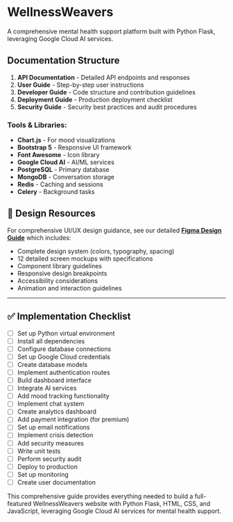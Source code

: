 # WellnessWeavers

A comprehensive mental health support platform built with Python Flask, leveraging Google Cloud AI services.

## Documentation Structure

1. **API Documentation** - Detailed API endpoints and responses
2. **User Guide** - Step-by-step user instructions
3. **Developer Guide** - Code structure and contribution guidelines
4. **Deployment Guide** - Production deployment checklist
5. **Security Guide** - Security best practices and audit procedures

### Tools & Libraries:
- **Chart.js** - For mood visualizations
- **Bootstrap 5** - Responsive UI framework
- **Font Awesome** - Icon library
- **Google Cloud AI** - AI/ML services
- **PostgreSQL** - Primary database
- **MongoDB** - Conversation storage
- **Redis** - Caching and sessions
- **Celery** - Background tasks

## 🎨 Design Resources

For comprehensive UI/UX design guidance, see our detailed **[Figma Design Guide](DESIGN.md)** which includes:
- Complete design system (colors, typography, spacing)
- 12 detailed screen mockups with specifications
- Component library guidelines
- Responsive design breakpoints
- Accessibility considerations
- Animation and interaction guidelines

---

## ✅ Implementation Checklist

- [ ] Set up Python virtual environment
- [ ] Install all dependencies
- [ ] Configure database connections
- [ ] Set up Google Cloud credentials
- [ ] Create database models
- [ ] Implement authentication routes
- [ ] Build dashboard interface
- [ ] Integrate AI services
- [ ] Add mood tracking functionality
- [ ] Implement chat system
- [ ] Create analytics dashboard
- [ ] Add payment integration (for premium)
- [ ] Set up email notifications
- [ ] Implement crisis detection
- [ ] Add security measures
- [ ] Write unit tests
- [ ] Perform security audit
- [ ] Deploy to production
- [ ] Set up monitoring
- [ ] Create user documentation

This comprehensive guide provides everything needed to build a full-featured WellnessWeavers website with Python Flask, HTML, CSS, and JavaScript, leveraging Google Cloud AI services for mental health support.